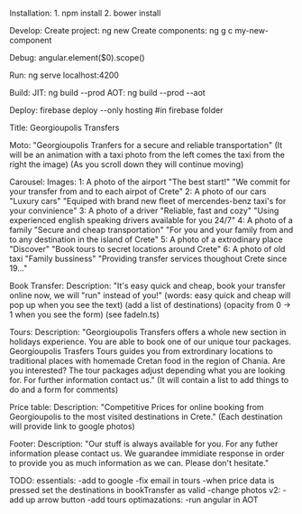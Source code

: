 Installation:
    1. npm install
    2. bower install

Develop:
    Create project: ng new <projectName>
    Create components: ng g c my-new-component

Debug:
	angular.element($0).scope()

Run:
    ng serve
    localhost:4200

Build:
    JIT: ng build --prod
    AOT: ng build --prod --aot

Deploy:
    firebase deploy --only hosting #in firebase folder

Title:
	Georgioupolis Transfers

Moto:
	"Georgioupolis Tranfers for a secure and reliable transportation"
	(It will be an animation with a taxi photo from the left comes the taxi from the right the image)
	(As you scroll down they will continue moving)

Carousel:
	Images:
		1:
			A photo of the airport 
			"The best start!"
			"We commit for your transfer from and to each airpot of Crete"
		2: 
			A photo of our cars
			"Luxury cars"
			"Equiped with brand new fleet of mercendes-benz taxi's for your convinience"
		3: 
			A photo of a driver
			"Reliable, fast and cozy"
			"Using experienced english speaking drivers available for you 24/7"
		4: 
			A photo of a family
			"Secure and cheap transportation"
			"For you and your family from and to any destination in the island of Crete"
		5: 
			A photo of a extrodinary place
			"Discover"
			"Book tours to secret locations around Crete"
		6: 
			A photo of old taxi
			"Family bussiness"
			"Providing transfer services thoughout Crete since 19..."

Book Transfer:
	Description:
		"It's easy quick and cheap, book your transfer online now, we will "run" instead of you!"
		(words: easy quick and cheap will pop up when you see the text)
		(add a list of destinations)
		(opacity from 0 -> 1 when you see the form)
		(see fadeIn.ts)

Tours:
	Description:
		"Georgioupolis Transfers offers a whole new section in holidays experience. You are able to book one of our unique tour packages. Georgioupolis Trasfers Tours guides you from extrordinary locations to traditional places with homemade Cretan food in the region of Chania. Are you interested? The tour packages adjust depending what you are looking for. For further information contact us."
		(It will contain a list to add things to do and a form for comments)

Price table:
	Description:
		"Competitive Prices for online booking from Georgioupolis to the most visited destinations in Crete."
		(Each destination will provide link to google photos)

Footer:
	Description:
		"Our stuff is always available for you. For any futher information please contact us. We guarandee immidiate response in order to provide you as much information as we can. Please don't hesitate."

TODO:
	essentials:
		-add to google
		-fix email in tours
		-when price data is pressed set the destinations in bookTransfer as valid
		-change photos
	v2:
		-add up arrow button
		-add tours
	optimazations:
		-run angular in AOT